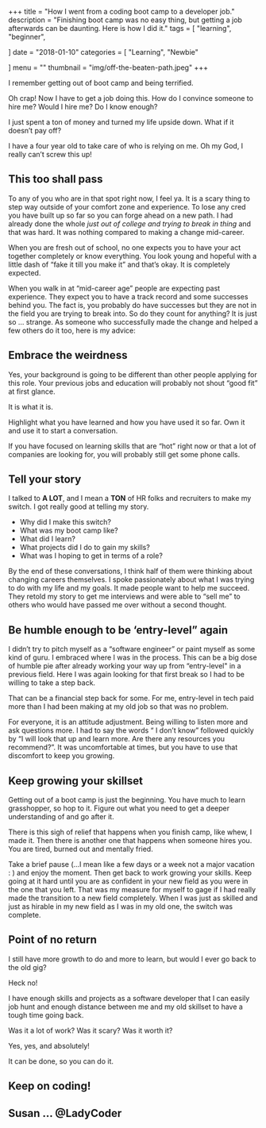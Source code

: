 +++
title = "How I went from a coding boot camp to a developer job."
description = "Finishing boot camp was no easy thing, but getting a job afterwards can be daunting. Here is how I did it."
tags = [
    "learning",
    "beginner",
    
]
date = "2018-01-10"
categories = [
     "Learning",
    "Newbie"
    
]
menu = ""
thumbnail = "img/off-the-beaten-path.jpeg"
+++

I remember getting out of boot camp and being terrified. 

Oh crap! Now I have to get a job doing this. How do I convince someone to hire me? Would I hire me? Do I know enough?

I just spent a ton of money and turned my life upside down. What if it doesn’t pay off?

I have a four year old to take care of who is relying on me. Oh my God, I really can’t screw this up!

## This too shall pass

To any of you who are in that spot right now, I feel ya. It is a scary thing to step way outside of your comfort zone and experience. To lose any cred you have built up so far so you can forge ahead on a new path.  I had already done the whole *just out of college and trying to break in thing* and that was hard. It was nothing compared to making a change mid-career. 

When you are fresh out of school, no one expects you to have your act together completely or know everything. You look young and hopeful with a little dash of “fake it till you make it” and that’s okay. It is completely expected.

When you walk in at “mid-career age” people are expecting past experience. They expect you to have a track record and some successes behind you. The fact is, you probably do have successes but they are not in the field you are trying to break into. So do they count for anything? It is just so … strange.
As someone who successfully made the change and helped a few others do it too, here is my advice:

## Embrace the weirdness

Yes, your background is going to be different than other people applying for this role. Your previous jobs and education will probably not shout “good fit” at first glance. 

It is what it is. 

Highlight what you have learned and how you have used it so far. Own it and use it to start a conversation. 

If you have focused on learning skills that are “hot” right now or that a lot of companies are looking for, you will probably still get some phone calls. 

## Tell your story

I talked to **A LOT**, and I mean a **TON** of HR folks and recruiters to make my switch. I got really good at telling my story. 

- Why did I make this switch? 
- What was my boot camp like? 
- What did I learn? 
- What projects did I do to gain my skills? 
- What was I hoping to get in terms of a role? 

By the end of these conversations, I think half of them were thinking about changing careers themselves. I spoke passionately about what I was trying to do with my life and my goals. It made people want to help me succeed. They retold my story to get me interviews and were able to “sell me” to others who would have passed me over without a second thought.

## Be humble enough to be ‘entry-level” again

I didn’t try to pitch myself as a “software engineer” or paint myself as some kind of guru. I embraced where I was in the process.  This can be a big dose of humble pie after already working your way up from “entry-level" in a previous field. Here I was again looking for that first break so I had to be willing to take a step back. 

That can be a financial step back for some. For me, entry-level in tech paid more than I had been making at my old job so that was no problem. 

For everyone, it is an attitude adjustment. Being willing to listen more and ask questions more. I had to say the words “ I don’t know” followed quickly by “I will look that up and learn more. Are there any resources you recommend?”. It was uncomfortable at times, but you have to use that discomfort to keep you growing. 

## Keep growing your skillset

Getting out of a boot camp is just the beginning. You have much to learn grasshopper, so hop to it. Figure out what you need to get a deeper understanding of and go after it. 

There is this sigh of relief that happens when you finish camp, like whew, I made it. Then there is another one that happens when someone hires you. You are tired, burned out and mentally fried. 

Take a brief pause (...I mean like a few days or a week not a major vacation : ) and enjoy the moment. Then get back to work growing your skills. Keep going at it hard until you are as confident in your new field as you were in the one that you left. That was my measure for myself to gage if I had really made the transition to a new field completely. When I was just as skilled and just as hirable in my new field as I was in my old one, the switch was complete. 

## Point of no return

I still have more growth to do and more to learn, but would I ever go back to the old gig? 

Heck no! 

I have enough skills and projects as a software developer that I can easily job hunt and enough distance between me and my old skillset to have a tough time going back.

Was it a lot of work? Was it scary? Was it worth it?

Yes, yes, and absolutely!

It can be done, so you can do it.

## Keep on coding!

## Susan ... @LadyCoder



